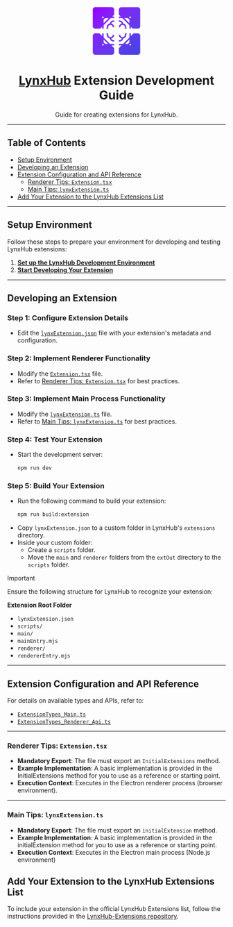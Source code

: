 <div align="center">

<img height="110" src="LynxHubIcon.png" alt="LynxHub Icon">

# [LynxHub](https://github.com/KindaBrazy/LynxHub) Extension Development Guide

Guide for creating extensions for LynxHub.

</div>

---

## Table of Contents

- [Setup Environment](#setup-environment)
- [Developing an Extension](#developing-an-extension)
- [Extension Configuration and API Reference](#extension-configuration-and-api-reference)
    - [Renderer Tips: `Extension.tsx`](#renderer-tips-extensiontsx)
    - [Main Tips: `lynxExtension.ts`](#main-tips-lynxextensionts)
- [Add Your Extension to the LynxHub Extensions List](#add-your-extension-to-the-lynxhub-extensions-list)

---

## Setup Environment

Follow these steps to prepare your environment for developing and testing LynxHub extensions:

1. **[Set up the LynxHub Development Environment][lynxhub-dev-env]**
2. **[Start Developing Your Extension](#developing-an-extension)**

---

## Developing an Extension

### Step 1: Configure Extension Details

- Edit the [`lynxExtension.json`][lynx-extension-json] file with your extension's metadata and configuration.

### Step 2: Implement Renderer Functionality

- Modify the [`Extension.tsx`][extension-tsx] file.
- Refer to [Renderer Tips: `Extension.tsx`](#renderer-tips-extensiontsx) for best practices.

### Step 3: Implement Main Process Functionality

- Modify the [`lynxExtension.ts`][lynx-extension-ts] file.
- Refer to [Main Tips: `lynxExtension.ts`](#main-tips-lynxextensionts) for best practices.

### Step 4: Test Your Extension

- Start the development server:
  ```bash
  npm run dev
  ```

### Step 5: Build Your Extension

- Run the following command to build your extension:
  ```bash
  npm run build:extension
  ```
- Copy `lynxExtension.json` to a custom folder in LynxHub's `extensions` directory.
- Inside your custom folder:
    - Create a `scripts` folder.
    - Move the `main` and `renderer` folders from the `extOut` directory to the `scripts` folder.

> [!IMPORTANT]
> Ensure the following structure for LynxHub to recognize your extension:
>
> **Extension Root Folder**
> - `lynxExtension.json`
> - `scripts/`
>  - `main/`
>  - `mainEntry.mjs`
> - `renderer/`
>  - `rendererEntry.mjs`

---

## Extension Configuration and API Reference

For details on available types and APIs, refer to:

- [`ExtensionTypes_Main.ts`][extension-types-main]
- [`ExtensionTypes_Renderer_Api.ts`][extension-types-renderer-api]

---

### Renderer Tips: `Extension.tsx`

- **Mandatory Export**: The file must export an `InitialExtensions` method.
- **Example Implementation**: A basic implementation is provided in the InitialExtensions method for you to use as a
  reference or starting point.
- **Execution Context**: Executes in the Electron renderer process (browser environment).

---

### Main Tips: `lynxExtension.ts`

- **Mandatory Export**: The file must export an `initialExtension` method.
- **Example Implementation**: A basic implementation is provided in the initialExtension method for you to use as a
  reference or starting point.
- **Execution Context**: Executes in the Electron main process (Node.js environment)

## Add Your Extension to the LynxHub Extensions List

To include your extension in the official LynxHub Extensions list, follow the instructions provided in
the [LynxHub-Extensions repository](https://github.com/KindaBrazy/LynxHub-Extensions).

[lynxhub-dev-env]:https://github.com/KindaBrazy/LynxHub?tab=readme-ov-file#-development

[lynx-extension-json]:https://github.com/KindaBrazy/LynxHub/blob/master/src/main/extension/lynxExtension.json

[extension-tsx]:https://github.com/KindaBrazy/LynxHub/blob/master/src/renderer/extension/Extension.tsx

[lynx-extension-ts]:https://github.com/KindaBrazy/LynxHub/blob/master/src/main/extension/lynxExtension.ts

[extension-types-main]:https://github.com/KindaBrazy/LynxHub/blob/master/src/main/Managements/Plugin/Extensions/ExtensionTypes_Main.ts

[extension-types-renderer-api]:https://github.com/KindaBrazy/LynxHub/blob/master/src/renderer/src/App/Extensions/ExtensionTypes_Renderer_Api.ts
